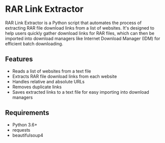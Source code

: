 # RAR Link Extractor

RAR Link Extractor is a Python script that automates the process of extracting RAR file download links from a list of websites. It's designed to help users quickly gather download links for RAR files, which can then be imported into download managers like Internet Download Manager (IDM) for efficient batch downloading.

## Features

- Reads a list of websites from a text file
- Extracts RAR file download links from each website
- Handles relative and absolute URLs
- Removes duplicate links
- Saves extracted links to a text file for easy importing into download managers

## Requirements

- Python 3.6+
- requests
- beautifulsoup4
